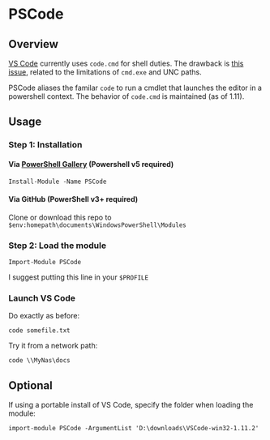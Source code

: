PSCode
=========

Overview
--------

[VS Code](https://code.visualstudio.com/) currently uses `code.cmd` for shell duties. The drawback is [this issue](https://github.com/Microsoft/vscode/issues/14529), related to the limitations of `cmd.exe` and UNC paths. 

PSCode aliases the familar `code` to run a cmdlet that launches the editor in a powershell context. The behavior of `code.cmd` is maintained (as of 1.11).


Usage
-----

### Step 1: Installation

#### Via [PowerShell Gallery](https://www.powershellgallery.com/packages/PSCode) (Powershell v5 required)

    Install-Module -Name PSCode

#### Via GitHub (PowerShell v3+ required)

Clone or download this repo to `$env:homepath\documents\WindowsPowerShell\Modules`


### Step 2: Load the module

```
Import-Module PSCode
```

I suggest putting this line in your `$PROFILE`


### Launch VS Code

Do exactly as before:

```
code somefile.txt
```

Try it from a network path:

```
code \\MyNas\docs
```


Optional
--------

If using a portable install of VS Code, specify the folder when loading the module:

```
import-module PSCode -ArgumentList 'D:\downloads\VSCode-win32-1.11.2'
```